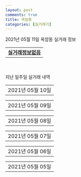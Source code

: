 ```yaml
---
layout: post
comments: true
title: 옥암동
categories: [실거래가]
---
```


2021년 05월 11일 옥암동 실거래 정보

<table>
  <tr>
    <td colspan="4" style="font-weight: bold;"><a href="https://search.naver.com/search.naver?query=실거래정보없음">실거래정보없음</a></td>
  </tr>
    
</table>
    
<div style="margin-top: 50px; margin-bottom: 13px">지난 일주일 실거래 내역</div>

  <table style="width: 100%; margin-bottom: 1px">
      <tr class="header">
        <td>2021년 05월 10일</td>
      </tr>
      <tr class="child" style="display: none">
        <td>
            
        <table>
          <tr>
            <td colspan="4" style="font-weight: bold;"><a href="https://search.naver.com/search.naver?query=실거래정보없음">실거래정보없음</a></td>
          </tr>

        </table>
    
        </td>
      </tr>
  </table>
    
  <table style="width: 100%; margin-bottom: 1px">
      <tr class="header">
        <td>2021년 05월 09일</td>
      </tr>
      <tr class="child" style="display: none">
        <td>
            
        <table>
          <tr>
            <td colspan="4" style="font-weight: bold;"><a href="https://search.naver.com/search.naver?query=실거래정보없음">실거래정보없음</a></td>
          </tr>

        </table>
    
        </td>
      </tr>
  </table>
    
  <table style="width: 100%; margin-bottom: 1px">
      <tr class="header">
        <td>2021년 05월 08일</td>
      </tr>
      <tr class="child" style="display: none">
        <td>
            
        <table>
          <tr>
            <td colspan="4" style="font-weight: bold;"><a href="https://search.naver.com/search.naver?query=골드클래스">골드클래스</a></td>
          </tr>

          <tr>
            <td>매매</td>
            <td>7층</td>
            <td>84.7094㎡</td>
            <td>계약일 2021-05-06</td>
          </tr>
          <tr>
            <td colspan="4">21,250<br>기존최고가 21,250</td>
          </tr>
    
        </table>
        <table style="margin-top: 5px">
          <tr>
            <td colspan="4" style="font-weight: bold;"><a href="https://search.naver.com/search.naver?query=우미오션빌">우미오션빌</a></td>
          </tr>
    
          <tr>
            <td>매매</td>
            <td>2층</td>
            <td>120.2525㎡</td>
            <td>계약일 2021-04-24</td>
          </tr>
          <tr>
            <td colspan="4">19,500<br>기존최고가 19,500</td>
          </tr>
    
          <tr>
            <td>매매</td>
            <td>11층</td>
            <td>84.9795㎡</td>
            <td>계약일 2021-04-27</td>
          </tr>
          <tr>
            <td colspan="4">17,700<br>기존최고가 17,700</td>
          </tr>
    
        </table>
        <table style="margin-top: 5px">
          <tr>
            <td colspan="4" style="font-weight: bold;"><a href="https://search.naver.com/search.naver?query=제일5차풍경채">제일5차풍경채</a></td>
          </tr>
    
          <tr>
            <td>매매</td>
            <td>13층</td>
            <td>80.7892㎡</td>
            <td>계약일 2021-05-03</td>
          </tr>
          <tr>
            <td colspan="4">17,800<br>기존최고가 17,800</td>
          </tr>
    
        </table>
        <table style="margin-top: 5px">
          <tr>
            <td colspan="4" style="font-weight: bold;"><a href="https://search.naver.com/search.naver?query=근화옥암베아채">근화옥암베아채</a></td>
          </tr>
    
          <tr>
            <td>전세</td>
            <td>14층</td>
            <td>84.9393㎡</td>
            <td>계약일 2021-04-08</td>
          </tr>
          <tr>
            <td colspan="4">20,000</td>
          </tr>
    
          <tr>
            <td>전세</td>
            <td>15층</td>
            <td>84.9066㎡</td>
            <td>계약일 2021-05-06</td>
          </tr>
          <tr>
            <td colspan="4">22,000</td>
          </tr>
    
        </table>
        <table style="margin-top: 5px">
          <tr>
            <td colspan="4" style="font-weight: bold;"><a href="https://search.naver.com/search.naver?query=모아엘가">모아엘가</a></td>
          </tr>
    
          <tr>
            <td>전세</td>
            <td>4층</td>
            <td>84.9833㎡</td>
            <td>계약일 2021-04-12</td>
          </tr>
          <tr>
            <td colspan="4">22,000</td>
          </tr>
    
        </table>
        <table style="margin-top: 5px">
          <tr>
            <td colspan="4" style="font-weight: bold;"><a href="https://search.naver.com/search.naver?query=부영3차">부영3차</a></td>
          </tr>
    
          <tr>
            <td>전세</td>
            <td>6층</td>
            <td>49.72㎡</td>
            <td>계약일 2021-05-07</td>
          </tr>
          <tr>
            <td colspan="4">5,250</td>
          </tr>
    
        </table>
    
        </td>
      </tr>
  </table>
    
  <table style="width: 100%; margin-bottom: 1px">
      <tr class="header">
        <td>2021년 05월 07일</td>
      </tr>
      <tr class="child" style="display: none">
        <td>
            
        <table>
          <tr>
            <td colspan="4" style="font-weight: bold;"><a href="https://search.naver.com/search.naver?query=근화옥암베아채">근화옥암베아채</a></td>
          </tr>

          <tr>
            <td>매매</td>
            <td>10층</td>
            <td>84.8534㎡</td>
            <td>계약일 2021-04-24</td>
          </tr>
          <tr>
            <td colspan="4">23,000<br>기존최고가 23,000</td>
          </tr>
    
        </table>
        <table style="margin-top: 5px">
          <tr>
            <td colspan="4" style="font-weight: bold;"><a href="https://search.naver.com/search.naver?query=부영애시앙1차">부영애시앙1차</a></td>
          </tr>
    
          <tr>
            <td>매매</td>
            <td>9층</td>
            <td>84.9106㎡</td>
            <td>계약일 2021-05-06</td>
          </tr>
          <tr>
            <td colspan="4">16,000<br>기존최고가 16,000</td>
          </tr>
    
        </table>
        <table style="margin-top: 5px">
          <tr>
            <td colspan="4" style="font-weight: bold;"><a href="https://search.naver.com/search.naver?query=푸르지오">푸르지오</a></td>
          </tr>
    
          <tr>
            <td>매매</td>
            <td>12층</td>
            <td>84.9777㎡</td>
            <td>계약일 2021-05-05</td>
          </tr>
          <tr>
            <td colspan="4">19,600<br>기존최고가 19,600</td>
          </tr>
    
        </table>
        <table style="margin-top: 5px">
          <tr>
            <td colspan="4" style="font-weight: bold;"><a href="https://search.naver.com/search.naver?query=근화옥암베아채">근화옥암베아채</a></td>
          </tr>
    
          <tr>
            <td>전세</td>
            <td>11층</td>
            <td>84.8534㎡</td>
            <td>계약일 2021-04-26</td>
          </tr>
          <tr>
            <td colspan="4">19,000</td>
          </tr>
    
        </table>
        <table style="margin-top: 5px">
          <tr>
            <td colspan="4" style="font-weight: bold;"><a href="https://search.naver.com/search.naver?query=부영1차">부영1차</a></td>
          </tr>
    
          <tr>
            <td>전세</td>
            <td>10층</td>
            <td>60㎡</td>
            <td>계약일 2021-05-06</td>
          </tr>
          <tr>
            <td colspan="4">7,567</td>
          </tr>
    
        </table>
        <table style="margin-top: 5px">
          <tr>
            <td colspan="4" style="font-weight: bold;"><a href="https://search.naver.com/search.naver?query=부영2차">부영2차</a></td>
          </tr>
    
          <tr>
            <td>월세</td>
            <td>13층</td>
            <td>49.72㎡</td>
            <td>계약일 2021-05-06</td>
          </tr>
          <tr>
            <td colspan="4">12 (3,766)</td>
          </tr>
    
        </table>
        <table style="margin-top: 5px">
          <tr>
            <td colspan="4" style="font-weight: bold;"><a href="https://search.naver.com/search.naver?query=부영3차">부영3차</a></td>
          </tr>
    
          <tr>
            <td>월세</td>
            <td>12층</td>
            <td>49.72㎡</td>
            <td>계약일 2021-05-04</td>
          </tr>
          <tr>
            <td colspan="4">13 (4,189)</td>
          </tr>
    
        </table>
        <table style="margin-top: 5px">
          <tr>
            <td colspan="4" style="font-weight: bold;"><a href="https://search.naver.com/search.naver?query=주공2차휴먼시아">주공2차휴먼시아</a></td>
          </tr>
    
          <tr>
            <td>월세</td>
            <td>12층</td>
            <td>33.51㎡</td>
            <td>계약일 2021-04-30</td>
          </tr>
          <tr>
            <td colspan="4">9 (1,079)</td>
          </tr>
    
          <tr>
            <td>월세</td>
            <td>11층</td>
            <td>46.91㎡</td>
            <td>계약일 2021-05-06</td>
          </tr>
          <tr>
            <td colspan="4">15 (1,976)</td>
          </tr>
    
          <tr>
            <td>월세</td>
            <td>3층</td>
            <td>33.51㎡</td>
            <td>계약일 2021-05-06</td>
          </tr>
          <tr>
            <td colspan="4">10 (1,112)</td>
          </tr>
    
        </table>
    
        </td>
      </tr>
  </table>
    
  <table style="width: 100%; margin-bottom: 1px">
      <tr class="header">
        <td>2021년 05월 06일</td>
      </tr>
      <tr class="child" style="display: none">
        <td>
            
        <table>
          <tr>
            <td colspan="4" style="font-weight: bold;"><a href="https://search.naver.com/search.naver?query=실거래정보없음">실거래정보없음</a></td>
          </tr>

        </table>
    
        </td>
      </tr>
  </table>
    
  <table style="width: 100%; margin-bottom: 1px">
      <tr class="header">
        <td>2021년 05월 05일</td>
      </tr>
      <tr class="child" style="display: none">
        <td>
            
        <table>
          <tr>
            <td colspan="4" style="font-weight: bold;"><a href="https://search.naver.com/search.naver?query=근화옥암베아채">근화옥암베아채</a></td>
          </tr>

          <tr>
            <td>매매</td>
            <td>7층</td>
            <td>84.8534㎡</td>
            <td>계약일 2021-04-28</td>
          </tr>
          <tr>
            <td colspan="4">24,400<br>기존최고가 24,400</td>
          </tr>
    
        </table>
        <table style="margin-top: 5px">
          <tr>
            <td colspan="4" style="font-weight: bold;"><a href="https://search.naver.com/search.naver?query=옥암2차 한국아델리움 아파트">옥암2차 한국아델리움 아파트</a></td>
          </tr>
    
          <tr>
            <td>매매</td>
            <td>14층</td>
            <td>84.25㎡</td>
            <td>계약일 2021-04-29</td>
          </tr>
          <tr>
            <td colspan="4">29,000<br>기존최고가 29,000</td>
          </tr>
    
        </table>
        <table style="margin-top: 5px">
          <tr>
            <td colspan="4" style="font-weight: bold;"><a href="https://search.naver.com/search.naver?query=하당금호2">하당금호2</a></td>
          </tr>
    
          <tr>
            <td>매매</td>
            <td>3층</td>
            <td>84.99㎡</td>
            <td>계약일 2021-04-30</td>
          </tr>
          <tr>
            <td colspan="4">12,500<br>기존최고가 12,500</td>
          </tr>
    
        </table>
        <table style="margin-top: 5px">
          <tr>
            <td colspan="4" style="font-weight: bold;"><a href="https://search.naver.com/search.naver?query=한라비발디">한라비발디</a></td>
          </tr>
    
          <tr>
            <td>매매</td>
            <td>8층</td>
            <td>127.9㎡</td>
            <td>계약일 2021-04-28</td>
          </tr>
          <tr>
            <td colspan="4">42,500<br>기존최고가 42,500</td>
          </tr>
    
        </table>
        <table style="margin-top: 5px">
          <tr>
            <td colspan="4" style="font-weight: bold;"><a href="https://search.naver.com/search.naver?query=부영2차">부영2차</a></td>
          </tr>
    
          <tr>
            <td>전세</td>
            <td>9층</td>
            <td>49.72㎡</td>
            <td>계약일 2021-03-11</td>
          </tr>
          <tr>
            <td colspan="4">5,250</td>
          </tr>
    
          <tr>
            <td>전세</td>
            <td>14층</td>
            <td>49.72㎡</td>
            <td>계약일 2021-05-04</td>
          </tr>
          <tr>
            <td colspan="4">5,250</td>
          </tr>
    
        </table>
        <table style="margin-top: 5px">
          <tr>
            <td colspan="4" style="font-weight: bold;"><a href="https://search.naver.com/search.naver?query=부영3차">부영3차</a></td>
          </tr>
    
          <tr>
            <td>월세</td>
            <td>7층</td>
            <td>49.72㎡</td>
            <td>계약일 2021-05-04</td>
          </tr>
          <tr>
            <td colspan="4">5 (4,750)</td>
          </tr>
    
          <tr>
            <td>전세</td>
            <td>9층</td>
            <td>49.72㎡</td>
            <td>계약일 2021-05-04</td>
          </tr>
          <tr>
            <td colspan="4">5,250</td>
          </tr>
    
        </table>
        <table style="margin-top: 5px">
          <tr>
            <td colspan="4" style="font-weight: bold;"><a href="https://search.naver.com/search.naver?query=부영5차">부영5차</a></td>
          </tr>
    
          <tr>
            <td>월세</td>
            <td>12층</td>
            <td>60㎡</td>
            <td>계약일 2021-05-04</td>
          </tr>
          <tr>
            <td colspan="4">23 (5,104)</td>
          </tr>
    
        </table>
        <table style="margin-top: 5px">
          <tr>
            <td colspan="4" style="font-weight: bold;"><a href="https://search.naver.com/search.naver?query=주공2차휴먼시아">주공2차휴먼시아</a></td>
          </tr>
    
          <tr>
            <td>월세</td>
            <td>5층</td>
            <td>39.75㎡</td>
            <td>계약일 2021-05-04</td>
          </tr>
          <tr>
            <td colspan="4">11 (1,482)</td>
          </tr>
    
        </table>
    
        </td>
      </tr>
  </table>
    

